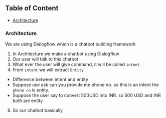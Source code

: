 ## Table of Content
- [Architecture](#rchitecture)

### Architecture
We are using Dialogflow which is a chatbot building framework
1. In Architecture we make a chatbot using Dialogflow
2. Our user will talk to this chatbot
3. What ever the user will give command, it will be called `intent`
4. From `intent` we will extract `Entity`
 - Difference between intent and entity
 - Suppose use ask can you provide me phone no. so this is an intent the `phone no` is entity.
 - Suppose the user say to convert 500USD into INR. so 500 USD and INR both are entity
6. So our chatbot basically 
